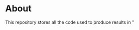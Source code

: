 # About
This repository stores all the code used to produce results in "<title>"

If this research is useful to your research, please cite our paper
```tex
@InProceedings{Foobar2019,
author = {Steven Sheffey},
title = {TBA},
booktitle = {TBA},
month = {August},
year = {2019}
}
```

# Data Collection
In the `data_collection` directory. This contains docker images and code to generate packet capture data for website navigation with and without tor, and with pluggable transports.

# Feature Extraction
In the `data_generator` directory. This contains code to extract useful features from the generated packet captures.

# Analysis
In the `analysis` directory. This contains code to train the machine learning models used in our research.
